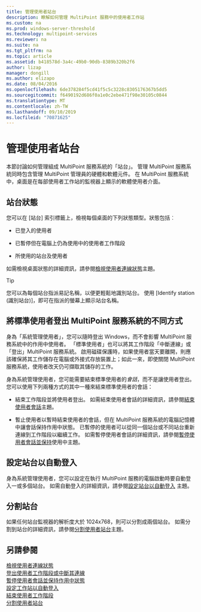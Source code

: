 ```yaml
---
title: 管理使用者站台
description: 瞭解如何管理 MultiPoint 服務中的使用者工作站
ms.custom: na
ms.prod: windows-server-threshold
ms.technology: multipoint-services
ms.reviewer: na
ms.suite: na
ms.tgt_pltfrm: na
ms.topic: article
ms.assetid: b418578d-3a4c-49b0-90db-8389b320b2f6
author: lizap
manager: dongill
ms.author: elizapo
ms.date: 08/04/2016
ms.openlocfilehash: 6de378284f5cd41f5c5c3228c8305176367b5dd5
ms.sourcegitcommit: f6490192d686f0a1e0c2ebe471f98e30105c0844
ms.translationtype: MT
ms.contentlocale: zh-TW
ms.lasthandoff: 09/10/2019
ms.locfileid: "70871625"
---
```

# <a name="manage-user-stations"></a>管理使用者站台
本節討論如何管理組成 MultiPoint 服務系統的「站台」。 管理 MultiPoint 服務系統同時包含管理 MultiPoint 管理員的硬體和軟體元件。 在 MultiPoint 服務系統中，桌面是在每部使用者工作站的監視器上顯示的軟體使用者介面。  
  
## <a name="station-status"></a>站台狀態  
您可以在 [站台] 索引標籤上，檢視每個桌面的下列狀態類型。狀態包括︰  
  
-   已登入的使用者  
  
-   已暫停但在電腦上仍為使用中的使用者工作階段  
  
-   所使用的站台及使用者  
  
如需檢視桌面狀態的詳細資訊，請參閱[檢視使用者連線狀態](View-User-Connection-Status.md)主題。  

>[!TIP] 
> 您可以為每個站台指派易記名稱，以便更輕鬆地識別站台。 使用 [Identify station (識別站台)]，即可在指派的螢幕上顯示站台名稱。
  
## <a name="different-ways-to-log-standard-users-off-of-the-multipoint-services-system"></a>將標準使用者登出 MultiPoint 服務系統的不同方式  
身為「系統管理使用者」，您可以隨時登出 Windows，而不會影響 MultiPoint 服務系統中的作用中使用者。 「標準使用者」也可以將其工作階段「中斷連線」或「登出」MultiPoint 服務系統。 啟用磁碟保護時，如果使用者當天要離開，則應該確保將其工作儲存在電腦或外接式存放裝置上；如此一來，即使關閉 MultiPoint 服務系統，使用者改天仍可擷取其儲存的工作。  
  
身為系統管理使用者，您可能需要結束標準使用者的*會話*，而不是讓使用者登出。 您可以使用下列兩種方式的其中一種來結束標準使用者的會話：  
  
-   結束工作階段並將使用者登出。 如需結束使用者會話的詳細資訊，請參閱[結束使用者會話](End-a-User-Session.md)主題。  
  
-   暫止使用者以暫時結束使用者的會話，但在 MultiPoint 服務系統的電腦記憶體中讓會話保持作用中狀態。 已暫停的使用者可以從同一個站台或不同站台重新連線到工作階段以繼續工作。 如需暫停使用者會話的詳細資訊，請參閱[暫停使用者會話並保持](Suspend-and-Leave-User-Session-Active.md)使用中主題。  
  
## <a name="set-a-station-to-automatically-log-on"></a>設定站台以自動登入  
身為系統管理使用者，您可以設定在執行 MultiPoint 服務的電腦啟動時要自動登入一或多個站台。 如需自動登入的詳細資訊，請參閱[設定站台以自動登入](Set-up-a-Station-for-Automatic-Logon.md) 主題。  
  
## <a name="split-a-station"></a>分割站台  
如果任何站台監視器的解析度大於 1024x768，則可以分割成兩個站台。 如需分割到站台的詳細資訊，請參閱[分割使用者站台](Split-a-User-Station.md)主題。  
  
## <a name="see-also"></a>另請參閱  
[檢視使用者連線狀態](View-User-Connection-Status.md)  
[登出使用者工作階段或中斷其連線](Log-off-or-Disconnect-User-Sessions.md)  
[暫停使用者會話並保持作用中狀態](Suspend-and-Leave-User-Session-Active.md)  
[設定工作站以自動登入](Set-up-a-Station-for-Automatic-Logon.md)  
[結束使用者工作階段](End-a-User-Session.md)  
[分割使用者站台](Split-a-User-Station.md)